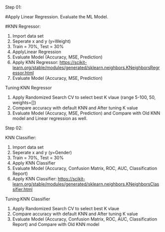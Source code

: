 
Step 01:

#Apply Linear Regression. Evaluate the ML Model.

#KNN Regressor:
1. Import data set
2. Seperate x and y (y=Weight)
3. Train = 70%, Test = 30%
4. ApplyLinear Regression
5. Evaluate Model (Accuracy, MSE, Prediction)
6. Apply KNN Regressor: https://scikit-learn.org/stable/modules/generated/sklearn.neighbors.KNeighborsRegressor.html
7. Evaluate Model (Accuracy, MSE, Prediction)

Tuning:KNN Regressor
1. Apply Randomized Search CV to select best K vlaue (range 5-100, 50, weights=[])
2. Compare accuracy with default KNN and After tuning K value
3. Evaluate Model (Accuracy, MSE, Prediction) and Compare with Old KNN model and Linear regression as well.


Step 02:

KNN Classifier:
1. Import data set
2. Seperate x and y (y=Gender)
3. Train = 70%, Test = 30%
4. Apply KNN Classifier 
5. Evaluate Model (Accuracy, Confusion Matrix, ROC, AUC, Classification Report)
6. Apply KNN Classifier: https://scikit-learn.org/stable/modules/generated/sklearn.neighbors.KNeighborsClassifier.html

Tuning:KNN Classifier 
1. Apply Randomized Search CV to select best K vlaue
2. Compare accuracy with default KNN and After tuning K value
3. Evaluate Model (Accuracy, Confusion Matrix, ROC, AUC, Classification Report) and Compare with Old KNN model

